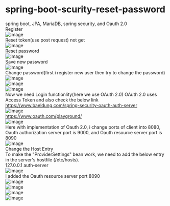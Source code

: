 # spring-boot-scurity-reset-password
spring boot, JPA, MariaDB, spring security, and Oauth 2.0
<br>
Register
<br>
![image](https://user-images.githubusercontent.com/36573782/189472814-3c0138a3-a97d-492f-8b71-8137fd8aac3c.png)
<br>
Reset token(use post request) not get
<br>
![image](https://user-images.githubusercontent.com/36573782/189472768-9b2881bc-f6cd-43a9-bdfa-4ee28c0f773e.png)
<br>
Reset password
<br>
![image](https://user-images.githubusercontent.com/36573782/189472725-ea60f6d8-8636-4895-b5ad-766e3097c007.png)
<br>
Save new password
<br>
![image](https://user-images.githubusercontent.com/36573782/189472695-91f4ba67-0cdb-463c-9abe-09da115cfd5c.png)
<br>
Change password(first i register new user then try to change the password) 
<br>
![image](https://user-images.githubusercontent.com/36573782/189473329-1f335851-b2f6-4d2d-93ba-4583721d6aae.png)
<br>
![image](https://user-images.githubusercontent.com/36573782/189473367-17cde0cf-f008-4205-ba06-541deeacaeaf.png)
<br>
![image](https://user-images.githubusercontent.com/36573782/189473371-165c1c21-6963-4a62-9f04-5cc0e77752f0.png)
<br>
Now we need Login functionlity(here we use OAuth 2.0) OAuth 2.0 uses Access Token and also check the below link
<br>
https://www.baeldung.com/spring-security-oauth-auth-server
<br>
![image](https://user-images.githubusercontent.com/36573782/189482400-0a6aa986-2b9c-4416-a6a9-c52633189632.png)
<br>
https://www.oauth.com/playground/
<br>
![image](https://user-images.githubusercontent.com/36573782/189484008-8351dbf7-004d-479b-9bf7-3455a2ad8ec9.png)
<br>
Here with implementation of Oauth 2.0, i change ports of client into 8080, Oauth authorization server port is 9000, and Oauth resource server port is 8090
<br>
![image](https://user-images.githubusercontent.com/36573782/189487830-80698a55-87ad-47e1-80d7-217c5d334ce5.png)
<br>
Change the Host Entry
<br>
To make the "ProviderSettings" bean work, we need to add the below entry in the server's hostfile (/etc/hosts).
<br>
127.0.0.1 auth-server
<br>
![image](https://user-images.githubusercontent.com/36573782/189487877-7b419da3-2576-4218-96db-408925f38cb4.png)
<br>
I added the Oauth resource server port 8090
<br>
![image](https://user-images.githubusercontent.com/36573782/189489961-16e4b7c1-9597-4e28-8540-d0acbaee83d8.png)
<br>
![image](https://user-images.githubusercontent.com/36573782/189490003-8fac893a-6528-468a-ac41-51d1ea58cc79.png)
<br>
![image](https://user-images.githubusercontent.com/36573782/189490026-a103402a-ea66-4d72-9b40-7e9f16d67a81.png)
<br>
![image](https://user-images.githubusercontent.com/36573782/189490051-7a1f12c0-249c-4ff5-9a80-0be7f108037d.png)




